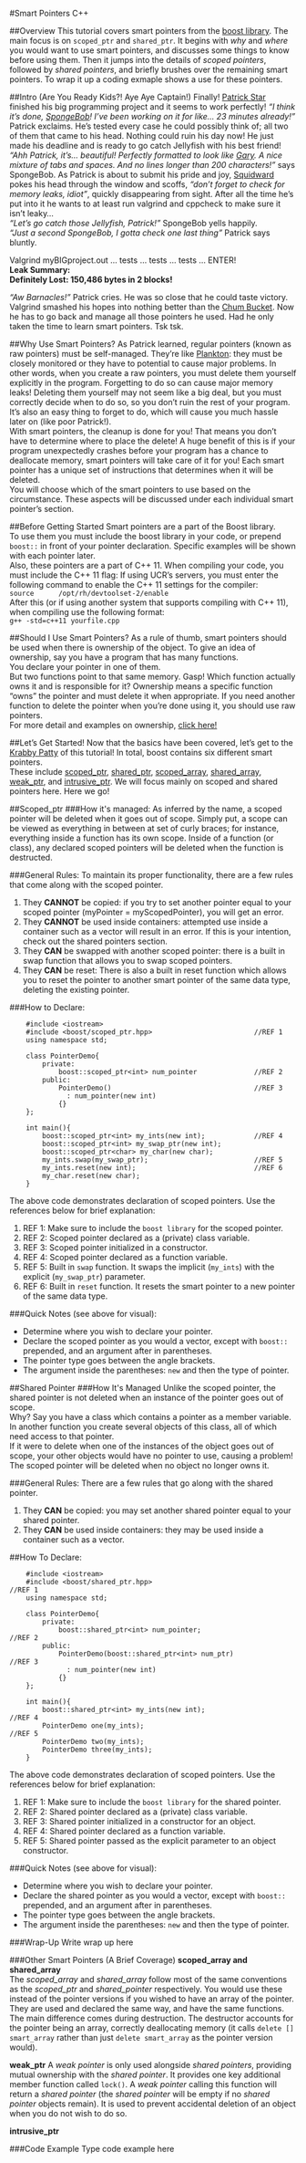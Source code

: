 #Smart Pointers C++

##Overview
This tutorial covers smart pointers from the 
[boost library](http://www.boost.org/doc/libs/1_57_0/libs/smart_ptr/smart_ptr.htm).
The main focus is on `scoped_ptr` and `shared_ptr`.
It begins with *why* and *where* you would want to use smart pointers, and discusses some things to know before using them.
Then it jumps into the details of *scoped pointers*, followed by *shared pointers*, and briefly brushes over the remaining smart pointers. 
To wrap it up a coding exmaple shows a use for these pointers.

##Intro (Are You Ready Kids?! Aye Aye Captain!)
Finally! [Patrick Star](http://spongebob.wikia.com/wiki/Patrick_Star) finished his big programming project and it seems to work perfectly! 
*“I think it’s done, [SpongeBob](http://spongebob.wikia.com/wiki/SpongeBob_SquarePants)! 
I’ve been working on it for like… 23 minutes already!”* Patrick exclaims. 
He’s tested every case he could possibly think of; all two of them that came to his head. 
Nothing could ruin his day now! He just made his deadline and is ready to go catch Jellyfish with his best friend! 
*“Ahh Patrick, it’s… beautiful! Perfectly formatted to look like [Gary](http://spongebob.wikia.com/wiki/Gary_the_Snail). 
A nice mixture of tabs and spaces. 
And no lines longer than 200 characters!”* says SpongeBob. 
As Patrick is about to submit his pride and joy, [Squidward](http://spongebob.wikia.com/wiki/Squidward_Tentacles) pokes his head through the window and scoffs, *“don’t forget to check for memory leaks, idiot”*, quickly disappearing from sight. 
After all the time he’s put into it he wants to at least run valgrind and cppcheck to make sure it isn’t leaky…<br>
*“Let’s go catch those Jellyfish, Patrick!”* SpongeBob yells happily.   
*“Just a second SpongeBob, I gotta check one last thing”* Patrick says bluntly.   

Valgrind myBIGproject.out … tests … tests … tests … ENTER!   
**Leak Summary:**   
**Definitely Lost: 150,486 bytes in 2 blocks!**   

*“Aw Barnacles!”* Patrick cries.
He was so close that he could taste victory.
Valgrind smashed his hopes into nothing better than the [Chum Bucket](http://spongebob.wikia.com/wiki/Chum_Bucket).
Now he has to go back and manage all those pointers he used.
Had he only taken the time to learn smart pointers. Tsk tsk.

##Why Use Smart Pointers?
As Patrick learned, regular pointers (known as raw pointers) must be self-managed. 
They’re like [Plankton](http://spongebob.wikia.com/wiki/Sheldon_J._Plankton): they must be closely monitored or they have to potential to cause major problems.
In other words, when you create a raw pointers, you must delete them yourself explicitly in the program. 
Forgetting to do so can cause major memory leaks! 
Deleting them yourself may not seem like a big deal, but you must correctly decide when to do so, so you don’t ruin the rest of your program. 
It’s also an easy thing to forget to do, which will cause you much hassle later on (like poor Patrick!).  
With smart pointers, the cleanup is done for you! 
That means you don’t have to determine where to place the delete! 
A huge benefit of this is if your program unexpectedly crashes before your program has a chance to deallocate memory, smart pointers will take care of it for you!
Each smart pointer has a unique set of instructions that determines when it will be deleted.  
You will choose which of the smart pointers to use based on the circumstance. 
These aspects will be discussed under each individual smart pointer’s section.

##Before Getting Started
Smart pointers are a part of the Boost library.  
To use them you must include the boost library in your code, or prepend `boost::` in front of your pointer declaration. 
Specific examples will be shown with each pointer later.  
Also, these pointers are a part of C++ 11. When compiling your code, you must include the C++ 11 flag:
If using UCR’s servers, you must enter the following command to enable the C++ 11 settings for the compiler:<br>
`source	     /opt/rh/devtoolset-2/enable`<br>
After this (or if using another system that supports compiling with C++ 11), when compiling use the following format:<br>
`g++ -std=c++11 yourfile.cpp`
	
##Should I Use Smart Pointers?
As a rule of thumb, smart pointers should be used when there is ownership of the object. 
To give an idea of ownership, say you have a program that has many functions.  
You declare your pointer in one of them.  
But two functions point to that same memory. 
Gasp! Which function actually owns it and is responsible for it? 
Ownership means a specific function “owns” the pointer and must delete it when appropriate. 
If you need another function to delete the pointer when you’re done using it, you should use raw pointers.  
For more detail and examples on ownership, 
[click here!](http://ericlavesson.blogspot.com/2013/03/c-ownership-semantics.html)


##Let’s Get Started!
Now that the basics have been covered, let’s get to the 
[Krabby Patty](http://spongebob.wikia.com/wiki/Krabby_Patty) of this tutorial! 
In total, boost contains six different smart pointers.  
These include 
[scoped_ptr](http://www.boost.org/doc/libs/1_57_0/libs/smart_ptr/scoped_ptr.htm),
[shared_ptr](http://www.boost.org/doc/libs/1_57_0/libs/smart_ptr/shared_ptr.htm), 
[scoped_array](http://www.boost.org/doc/libs/1_57_0/libs/smart_ptr/scoped_array.htm), 
[shared_array](http://www.boost.org/doc/libs/1_57_0/libs/smart_ptr/shared_array.htm), 
[weak_ptr](http://www.boost.org/doc/libs/1_57_0/libs/smart_ptr/weak_ptr.htm), 
and [intrusive_ptr](http://www.boost.org/doc/libs/1_57_0/libs/smart_ptr/intrusive_ptr.html). 
We will focus mainly on scoped and shared pointers here.  Here we go!

##Scoped_ptr
###How it's managed:
As inferred by the name, a scoped pointer will be deleted when it goes out of scope. 
Simply put, a scope can be viewed as everything in between at set of curly braces; for instance, everything inside a function has its own scope. 
Inside of a function (or class), any declared scoped pointers will be deleted when the function is destructed. 

###General Rules:
To maintain its proper functionality, there are a few rules that come along with the scoped pointer. 

1. They **CANNOT** be copied: if you try to set another pointer equal to your scoped pointer (myPointer = myScopedPointer), you will get an error.
2. They **CANNOT** be used inside containers: attempted use inside a container such as a vector will result in an error. If this is your intention, check out the shared pointers section.
3. They **CAN** be swapped with another scoped pointer: there is a built in swap function that allows you to swap scoped pointers.
4. They **CAN** be reset: There is also a built in reset function which allows you to reset the pointer to another smart pointer of the same data type, deleting the existing pointer.

###How to Declare:

```
	#include <iostream>
	#include <boost/scoped_ptr.hpp>							//REF 1
	using namespace std;
		
	class PointerDemo{
		private:
			boost::scoped_ptr<int> num_pointer			    //REF 2
		public:
			PointerDemo()									//REF 3
			  : num_pointer(new int)
			{}
	};	
	
	int main(){
		boost::scoped_ptr<int> my_ints(new int);			//REF 4
		boost::scoped_ptr<int> my_swap_ptr(new int);
		boost::scoped_ptr<char> my_char(new char);
		my_ints.swap(my_swap_ptr);							//REF 5
		my_ints.reset(new int);								//REF 6
		my_char.reset(new char);
	}
```

The above code demonstrates declaration of scoped pointers. 
Use the references below for brief explanation:

1. REF 1: Make sure to include the `boost library` for the scoped pointer.
2. REF 2: Scoped pointer declared as a (private) class variable.
3. REF 3: Scoped pointer initialized in a constructor.
4. REF 4: Scoped pointer declared as a function variable.
5. REF 5: Built in `swap` function. It swaps the implicit (`my_ints`) with the explicit (`my_swap_ptr`) parameter.
6. REF 6: Built in `reset` function. It resets the smart pointer to a new pointer of the same data type.

###Quick Notes (see above for visual): 

* Determine where you wish to declare your pointer.
* Declare the scoped pointer as you would a vector, except with `boost::` prepended, and an argument after in parentheses.
* The pointer type goes between the angle brackets.
* The argument inside the parentheses: `new` and then the type of pointer.

##Shared Pointer
###How It's Managed
Unlike the scoped pointer, the shared pointer is not deleted when an instance of the pointer goes out of scope.  
Why? Say you have a class which contains a pointer as a member variable. 
In another function you create several objects of this class, all of which need access to that pointer.  
If it were to delete when one of the instances of the object goes out of scope, your other objects would have no pointer to use, causing a problem! 
The scoped pointer will be deleted when no object no longer owns it.

###General Rules:
There are a few rules that go along with the shared pointer. 

1. They **CAN** be copied: you may set another shared pointer equal to your shared pointer.
2. They **CAN** be used inside containers: they may be used inside a container such as a vector.

##How To Declare:

```
	#include <iostream>
	#include <boost/shared_ptr.hpp>									//REF 1
	using namespace std;
		
	class PointerDemo{
		private:
			boost::shared_ptr<int> num_pointer;				    	//REF 2
		public:
			PointerDemo(boost::shared_ptr<int> num_ptr)				//REF 3
			  : num_pointer(new int)
			{}
	};	
	
	int main(){
		boost::shared_ptr<int> my_ints(new int);					//REF 4
		PointerDemo one(my_ints);									//REF 5
		PointerDemo two(my_ints);
		PointerDemo three(my_ints);
	}
```
The above code demonstrates declaration of scoped pointers. 
Use the references below for brief explanation:

1. REF 1: Make sure to include the `boost library` for the shared pointer.
2. REF 2: Shared pointer declared as a (private) class variable.
3. REF 3: Shared pointer initialized in a constructor for an object.
4. REF 4: Shared pointer declared as a function variable.
5. REF 5: Shared pointer passed as the explicit parameter to an object constructor.

###Quick Notes (see above for visual): 

* Determine where you wish to declare your pointer.
* Declare the shared pointer as you would a vector, except with `boost::` prepended, and an argument after in parentheses.
* The pointer type goes between the angle brackets.
* The argument inside the parentheses: <code>new</code> and then the type of pointer.

###Wrap-Up
Write wrap up here

###Other Smart Pointers (A Brief Coverage)
**scoped_array and shared_array**   
The *scoped_array* and *shared_array* follow most of the same conventions as the *scoped_ptr* and *shared_pointer* respectively. 
You would use these instead of the pointer versions if you wished to have an array of the pointer. 
They are used and declared the same way, and have the same functions.
The main difference comes during destruction. 
The destructor accounts for the pointer being an array, correctly deallocating memory (it calls `delete [] smart_array` rather than just `delete smart_array` as the pointer version would).

**weak_ptr**
A *weak pointer* is only used alongside *shared pointers*, providing mutual ownership with the *shared pointer*.
It provides one key additional member function called `lock()`.
A *weak pointer* calling this function will return a *shared pointer* (the *shared pointer* will be empty if no *shared pointer* objects remain).
It is used to prevent accidental deletion of an object when you do not wish to do so.

**intrusive_ptr**

###Code Example
Type code example here
